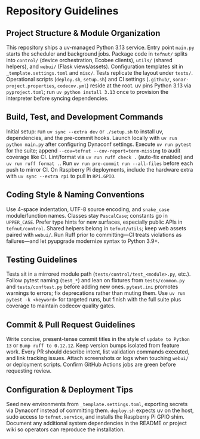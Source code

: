 # Repository Guidelines

## Project Structure & Module Organization

This repository ships a uv-managed Python 3.13 service. Entry point `main.py` starts the scheduler and background jobs. Package code in `tefnut/` splits into `control/` (device orchestration, Ecobee clients), `utils/` (shared helpers), and `webui/` (Flask views/assets). Configuration templates sit in `_template.settings.toml` and `misc/`. Tests replicate the layout under `tests/`. Operational scripts (`deploy.sh`, `setup.sh`) and CI settings (`.github/`, `sonar-project.properties`, `codecov.yml`) reside at the root. uv pins Python 3.13 via `pyproject.toml`; run `uv python install 3.13` once to provision the interpreter before syncing dependencies.

## Build, Test, and Development Commands

Initial setup: run `uv sync --extra dev` or `./setup.sh` to install uv, dependencies, and the pre-commit hooks. Launch locally with `uv run python main.py` after configuring Dynaconf settings. Execute `uv run pytest` for the suite; append `--cov=tefnut --cov-report=term-missing` to audit coverage like CI. Lint/format via `uv run ruff check .` (auto-fix enabled) and `uv run ruff format .`. Run `uv run pre-commit run --all-files` before each push to mirror CI. On Raspberry Pi deployments, include the hardware extra with `uv sync --extra rpi` to pull in `RPi.GPIO`.

## Coding Style & Naming Conventions

Use 4-space indentation, UTF-8 source encoding, and `snake_case` module/function names. Classes stay `PascalCase`; constants go in `UPPER_CASE`. Prefer type hints for new surfaces, especially public APIs in `tefnut/control`. Shared helpers belong in `tefnut/utils`; keep web assets paired with `webui/`. Run Ruff prior to committing—CI treats violations as failures—and let pyupgrade modernize syntax to Python 3.9+.

## Testing Guidelines

Tests sit in a mirrored module path (`tests/control/test_<module>.py`, etc.). Follow pytest naming (`test_*`) and lean on fixtures from `tests/common.py` and `tests/conftest.py` before adding new ones. `pytest.ini` promotes warnings to errors; fix deprecations rather than muting them. Use `uv run pytest -k <keyword>` for targeted runs, but finish with the full suite plus coverage to maintain codecov quality gates.

## Commit & Pull Request Guidelines

Write concise, present-tense commit titles in the style of `update to Python 13` or `Bump ruff to 0.12.12`. Keep version bumps isolated from feature work. Every PR should describe intent, list validation commands executed, and link tracking issues. Attach screenshots or logs when touching `webui/` or deployment scripts. Confirm GitHub Actions jobs are green before requesting review.

## Configuration & Deployment Tips

Seed new environments from `_template.settings.toml`, exporting secrets via Dynaconf instead of committing them. `deploy.sh` expects uv on the host, sudo access to `tefnut.service`, and installs the Raspberry Pi GPIO shim. Document any additional system dependencies in the README or project wiki so operators can reproduce the installation.
